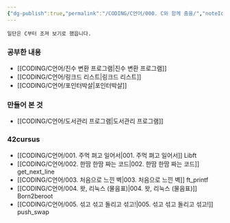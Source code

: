 ```yaml
---
{"dg-publish":true,"permalink":"/CODING/C언어/000. C와 함께 춤을/","noteIcon":"2"}
---
```


	일단은 C부터 조져 보기로 했읍니다.

### 공부한 내용
- [[CODING/C언어/진수 변환 프로그램\|진수 변환 프로그램]]
- [[CODING/C언어/링크드 리스트\|링크드 리스트]]
- [[CODING/C언어/포인터박살\|포인터박살]]

### 만들어 본 것
- [[CODING/C언어/도서관리 프로그램\|도서관리 프로그램]]

### 42cursus
- [[CODING/C언어/001. 주먹 펴고 일어서\|001. 주먹 펴고 일어서]] Libft
- [[CODING/C언어/002. 한땀 한땀 짜는 코드\|002. 한땀 한땀 짜는 코드]] get_next_line
- [[CODING/C언어/003. 처음으로 느낀 벽\|003. 처음으로 느낀 벽]] ft_printf
- [[CODING/C언어/004. 왓, 리눅스 (물음표)\|004. 왓, 리눅스 (물음표)]] Born2beroot
- [[CODING/C언어/005. 섞고 섞고 돌리고 섞고!\|005. 섞고 섞고 돌리고 섞고!]] push_swap
